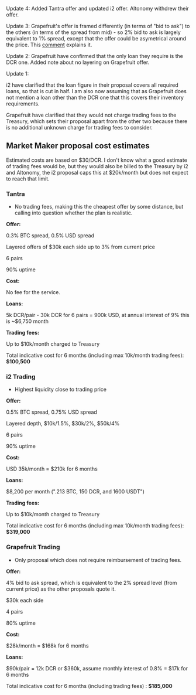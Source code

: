 Update 4: Added Tantra offer and updated i2 offer. Altonomy withdrew their offer.

Update 3: Grapefruit's offer is framed differently (in terms of "bid to ask") to the others (in terms of the spread from mid) - so 2% bid to ask is largely equivalent to 1% spread, except that the offer could be asymetrical around the price. This [comment](https://proposals.decred.org/proposals/4becbe00bd5ae93312426a8cf5eeef78050f5b8b8430b45f3ea54ca89213f82b/comments/5) explains it.

Update 2: Grapefruit have confirmed that the only loan they require is the DCR one. Added note about no layering on Grapefruit offer.

Update 1:

i2 have clarified that the loan figure in their proposal covers all required loans, so that is cut in half. I am also now assuming that as Grapefruit does not mention a loan other than the DCR one that this covers their inventory requirements.

Grapefruit have clarified that they would not charge trading fees to the Treasury, which sets their proposal apart from the other two because there is no additional unknown charge for trading fees to consider.

## Market Maker proposal cost estimates

Estimated costs are based on $30/DCR. I don't know what a good estimate of trading fees would be, but they would also be billed to the Treasury by i2 and Altonomy, the i2 proposal caps this at $20k/month but does not expect to reach that limit.

### Tantra

- No trading fees, making this the cheapest offer by some distance, but calling into question whether the plan is realistic.

**Offer:**

0.3% BTC spread, 0.5% USD spread

Layered offers of $30k each side up to 3% from current price

6 pairs

90% uptime

**Cost:**

No fee for the service.

**Loans:**

5k DCR/pair - 30k DCR for 6 pairs = 900k USD, at annual interest of 9% this is ~$6,750 month

**Trading fees:**

Up to $10k/month charged to Treasury

Total indicative cost for 6 months (including max 10k/month trading fees): **$100,500**

### i2 Trading

- Highest liquidity close to trading price

**Offer:**

0.5% BTC spread, 0.75% USD spread

Layered depth, $10k/1.5%, $30k/2%, $50k/4%

6 pairs

90% uptime

**Cost:**

USD 35k/month = $210k for 6 months

**Loans:**

$8,200 per month (".213 BTC, 150 DCR, and 1600 USDT")

**Trading fees:**

Up to $10k/month charged to Treasury

Total indicative cost for 6 months (including max 10k/month trading fees): **$319,000**


### Grapefruit Trading

- Only proposal which does not require reimbursement of trading fees.

**Offer:**

4% bid to ask spread, which is equivalent to the 2% spread level (from current price) as the other proposals quote it.

$30k each side

4 pairs

80% uptime

**Cost:**

$28k/month = $168k for 6 months

**Loans:** 

$90k/pair = 12k DCR or $360k, assume monthly interest of 0.8% = $17k for 6 months

Total indicative cost for 6 months (including trading fees) : **$185,000**

